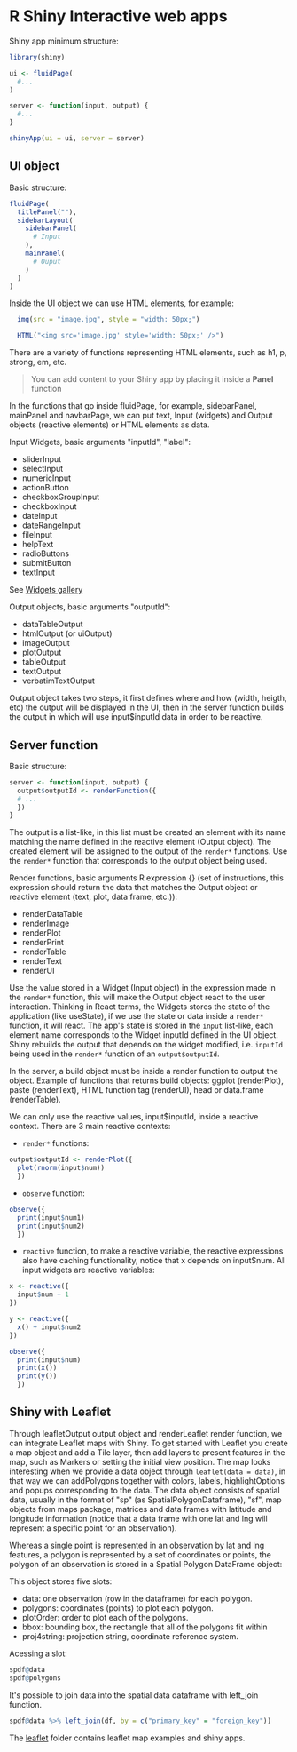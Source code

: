 # R Shiny Interactive web apps

Shiny app minimum structure:

```R
library(shiny)

ui <- fluidPage(
  #...
)

server <- function(input, output) {
  #...
}

shinyApp(ui = ui, server = server)
```

## UI object

Basic structure:

```R
fluidPage(
  titlePanel(""),
  sidebarLayout(
    sidebarPanel(
      # Input
    ),
    mainPanel(
      # Ouput
    )
  )
)
```

Inside the UI object we can use HTML elements, for example:

```R
  img(src = "image.jpg", style = "width: 50px;")
```

```R
  HTML("<img src='image.jpg' style='width: 50px;' />")
```

There are a variety of functions representing HTML elements, such as h1, p, strong, em, etc.

> You can add content to your Shiny app by placing it inside a **Panel** function

In the functions that go inside fluidPage, for example, sidebarPanel, mainPanel and navbarPage, we can
put text, Input (widgets) and Output objects (reactive elements) or HTML elements as data.

Input Widgets, basic arguments "inputId", "label":

- sliderInput
- selectInput
- numericInput
- actionButton
- checkboxGroupInput
- checkboxInput
- dateInput
- dateRangeInput
- fileInput
- helpText
- radioButtons
- submitButton
- textInput

See [Widgets gallery](https://shiny.rstudio.com/gallery/widget-gallery.html)

Output objects, basic arguments "outputId":

- dataTableOutput
- htmlOutput (or uiOutput)
- imageOutput
- plotOutput
- tableOutput
- textOutput
- verbatimTextOutput

Output object takes two steps, it first defines where and how (width, heigth, etc) the output will be displayed in the UI, then in the server function builds the output in which will use input$inputId data in order to be reactive.

## Server function

Basic structure:

```R
server <- function(input, output) {
  output$outputId <- renderFunction({
  # ...
  })
}

```

The output is a list-like, in this list must be created an element with its name matching the name defined in the reactive element (Output object). The created element will be assigned to the output of the `render*` functions. Use the `render*` function that corresponds to the output object being used.

Render functions, basic arguments R expression {} (set of instructions, this expression should return the data that matches the Output object or reactive element (text, plot, data frame, etc.)):

- renderDataTable
- renderImage
- renderPlot
- renderPrint
- renderTable
- renderText
- renderUI

Use the value stored in a Widget (Input object) in the expression made in the `render*` function, this will make the Output object react to the user interaction. Thinking in React terms, the Widgets stores the state of the application (like useState), if we use the state or data inside a `render*` function, it will react. The app's state is stored in the `input` list-like, each element name corresponds to the Widget inputId defined in the UI object. Shiny rebuilds the output that depends on the widget modified, i.e. `inputId` being used in the `render*` function of an `output$outputId`.

In the server, a build object must be inside a render function to output the object. Example of functions that returns build objects: ggplot (renderPlot), paste (renderText), HTML function tag (renderUI), head or data.frame (renderTable).

We can only use the reactive values, input$inputId, inside a reactive context. There are 3 main reactive contexts:

- `render*` functions:

```R
output$outputId <- renderPlot({
  plot(rnorm(input$num))
  })
```

- `observe` function:

```R
observe({
  print(input$num1)
  print(input$num2)
  })
```

- `reactive` function, to make a reactive variable, the reactive expressions also have caching functionality, notice that x depends on input$num. All input widgets are reactive variables:

```R
x <- reactive({
  input$num + 1
})

y <- reactive({
  x() + input$num2
})

observe({
  print(input$num)
  print(x())
  print(y())
  })
```

## Shiny with Leaflet

Through leafletOutput output object and renderLeaflet render function, we can integrate Leaflet maps with Shiny. To get started with Leaflet you create a map object and add a Tile layer, then add layers to present features in the map, such as Markers or setting the initial view position. The map looks interesting when we provide a data object through `leaflet(data = data)`, in that way we can addPolygons together with colors, labels, highlightOptions and popups corresponding to the data. The data object consists of spatial data, usually in the format of "sp" (as SpatialPolygonDataframe), "sf", map objects from maps package, matrices and data frames with latitude and longitude information (notice that a data frame with one lat and lng will represent a specific point for an observation).

Whereas a single point is represented in an observation by lat and lng features, a polygon is represented by a set of coordinates or points, the polygon of an observation is stored in a Spatial Polygon DataFrame object:

This object stores five slots:

- data: one observation (row in the dataframe) for each polygon.
- polygons: coordinates (points) to plot each polygon.
- plotOrder: order to plot each of the polygons.
- bbox: bounding box, the rectangle that all of the polygons fit within
- proj4string: projection string, coordinate reference system.

Acessing a slot:

```R
spdf@data
spdf@polygons
```

It's possible to join data into the spatial data dataframe with left_join function.

```R
spdf@data %>% left_join(df, by = c("primary_key" = "foreign_key"))
```

The [leaflet](/leaflet/) folder contains leaflet map examples and shiny apps.
